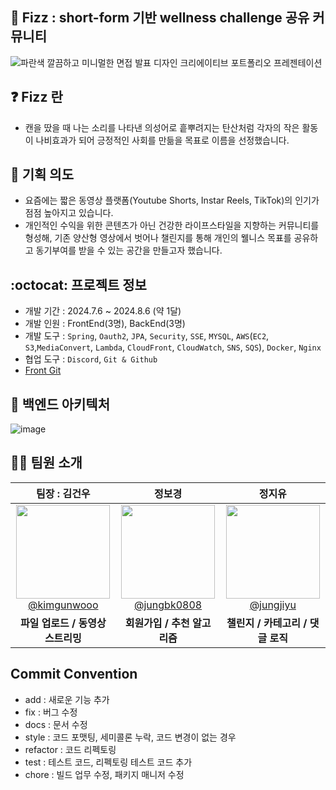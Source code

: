 ## :beer: Fizz : short-form 기반 wellness challenge 공유 커뮤니티
![파란색 깔끔하고 미니멀한 면접 발표 디자인 크리에이티브 포트폴리오 프레젠테이션](https://github.com/user-attachments/assets/7b69a045-f089-49bf-8240-d9676a4e22c8)

## :question: Fizz 란
- 캔을 땄을 때 나는 소리를 나타낸 의성어로 흩뿌려지는 탄산처럼 각자의 작은 활동이 나비효과가 되어 긍정적인 사회를 만듦을 목표로 이름을 선정했습니다.

## :hatching_chick: 기획 의도
- 요즘에는 짧은 동영상 플랫폼(Youtube Shorts, Instar Reels, TikTok)의 인기가 점점 높아지고 있습니다.
- 개인적인 수익을 위한 콘텐츠가 아닌 건강한 라이프스타일을 지향하는 커뮤니티를 형성해, 기존 양산형 영상에서 벗어나 챌린지를 통해 개인의 웰니스 목표를 공유하고 동기부여를 받을 수 있는 공간을 만들고자 했습니다.

## :octocat: 프로젝트 정보
- 개발 기간 : 2024.7.6 ~ 2024.8.6 (약 1달)
- 개발 인원 : FrontEnd(3명), BackEnd(3명)
- 개발 도구 : `Spring`, `Oauth2`, `JPA`, `Security`, `SSE`, `MYSQL`, `AWS`(`EC2`, `S3`,`MediaConvert`, `Lambda`, `CloudFront`, `CloudWatch`, `SNS`, `SQS`), `Docker`, `Nginx`
- 협업 도구 : `Discord`, `Git & Github`
- [Front Git](https://github.com/Fizz-challenge/Fizz_front)

## :hammer: 백엔드 아키텍처
![image](https://github.com/user-attachments/assets/1aabda1c-812b-452c-89f3-2639db038f10)


## :ok_woman: 팀원 소개

| **팀장 : 김건우** | **정보경** | **정지유** |
| :------: |  :------: | :------: | 
| [<img src="https://avatars.githubusercontent.com/u/96743351?v=4" height=150 width=150> <br/> @kimgunwooo](https://github.com/kimgunwooo) | [<img src="https://avatars.githubusercontent.com/u/120279225?v=4" height=150 width=150> <br/> @jungbk0808](https://github.com/jungbk0808) | [<img src="https://avatars.githubusercontent.com/u/142137932?v=4" height=150 width=150> <br/> @jungjiyu](https://github.com/jungjiyu) | 
| **파일 업로드 / 동영상 스트리밍** | **회원가입 / 추천 알고리즘** | **챌린지 / 카테고리 / 댓글 로직** |

## Commit Convention
- add : 새로운 기능 추가
- fix : 버그 수정
- docs : 문서 수정
- style : 코드 포맷팅, 세미콜론 누락, 코드 변경이 없는 경우
- refactor : 코드 리펙토링
- test : 테스트 코드, 리펙토링 테스트 코드 추가
- chore : 빌드 업무 수정, 패키지 매니저 수정
